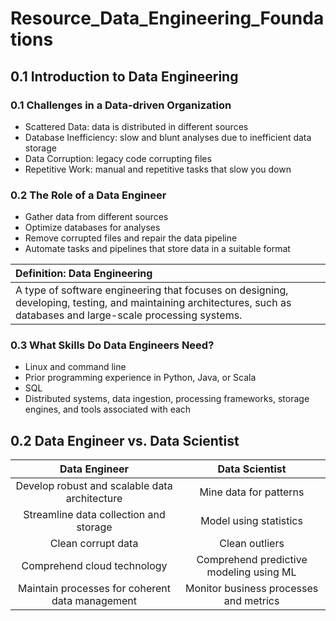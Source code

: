 # Resource_Data_Engineering_Foundations

## 0.1 Introduction to Data Engineering
### 0.1 Challenges in a Data-driven Organization
- Scattered Data: data is distributed in different sources
- Database Inefficiency: slow and blunt analyses due to inefficient data storage
- Data Corruption: legacy code corrupting files
- Repetitive Work: manual and repetitive tasks that slow you down
### 0.2 The Role of a Data Engineer
- Gather data from different sources
- Optimize databases for analyses
- Remove corrupted files and repair the data pipeline
- Automate tasks and pipelines that store data in a suitable format

|**Definition: Data Engineering**|
|:--|
|A type of software engineering that focuses on designing, developing, testing, and maintaining architectures, such as databases and large-scale processing systems.|

### 0.3 What Skills Do Data Engineers Need?
- Linux and command line
- Prior programming experience in Python, Java, or Scala
- SQL
- Distributed systems, data ingestion, processing frameworks, storage engines, and tools associated with each

## 0.2 Data Engineer vs. Data Scientist
|Data Engineer|Data Scientist|
|:--:|:--:|
|Develop robust and scalable data architecture|Mine data for patterns|
|Streamline data collection and storage|Model using statistics|
|Clean corrupt data|Clean outliers|
|Comprehend cloud technology|Comprehend predictive modeling using ML|
|Maintain processes for coherent data management|Monitor business processes and metrics|
